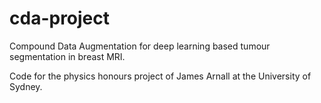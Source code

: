 # cda-project
Compound Data Augmentation for deep learning based tumour segmentation in breast MRI.

Code for the physics honours project of James Arnall at the University of Sydney.
